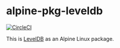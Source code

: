# alpine-pkg-leveldb

[![CircleCI](https://img.shields.io/circleci/project/sgerrand/alpine-pkg-leveldb/master.svg)](https://circleci.com/gh/sgerrand/alpine-pkg-leveldb)

This is [LevelDB][leveldb] as an Alpine Linux package.

[leveldb]: http://leveldb.org
